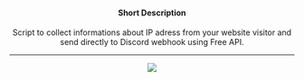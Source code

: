 #### <p align='center'>Short Description</p>

<div align='center'>

Script to collect informations about IP adress from your website visitor and send directly to Discord webhook using Free API.
</div>

---


<div align='center'>

<img src="https://cdn.discordapp.com/attachments/1005910757763993640/1032992591731511316/image-redacted_dot_app.png">
<div>

